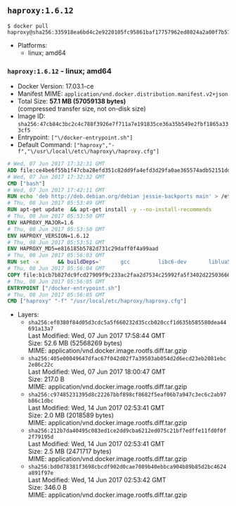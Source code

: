 ## `haproxy:1.6.12`

```console
$ docker pull haproxy@sha256:335918ea6bd4c2e9220105fc95861baf17757962ed8024a2a00f7b575f32594d
```

-	Platforms:
	-	linux; amd64

### `haproxy:1.6.12` - linux; amd64

-	Docker Version: 17.03.1-ce
-	Manifest MIME: `application/vnd.docker.distribution.manifest.v2+json`
-	Total Size: **57.1 MB (57059138 bytes)**  
	(compressed transfer size, not on-disk size)
-	Image ID: `sha256:47cb84c3bc2c4c788f3926e7f711a7e191835ce36a35b549e2fbf1865a333cf5`
-	Entrypoint: `["\/docker-entrypoint.sh"]`
-	Default Command: `["haproxy","-f","\/usr\/local\/etc\/haproxy\/haproxy.cfg"]`

```dockerfile
# Wed, 07 Jun 2017 17:32:31 GMT
ADD file:ce4be6f55b1f47cba28efd351c82dd9fa4efd3d29fa0ae365574adb52151dda1 in / 
# Wed, 07 Jun 2017 17:32:32 GMT
CMD ["bash"]
# Wed, 07 Jun 2017 17:42:11 GMT
RUN echo 'deb http://deb.debian.org/debian jessie-backports main' > /etc/apt/sources.list.d/backports.list
# Thu, 08 Jun 2017 05:53:49 GMT
RUN apt-get update 	&& apt-get install -y --no-install-recommends 		liblua5.3-0 		libpcre3 		libssl1.0.0 	&& rm -rf /var/lib/apt/lists/*
# Thu, 08 Jun 2017 05:53:50 GMT
ENV HAPROXY_MAJOR=1.6
# Thu, 08 Jun 2017 05:53:50 GMT
ENV HAPROXY_VERSION=1.6.12
# Thu, 08 Jun 2017 05:53:51 GMT
ENV HAPROXY_MD5=e816185b5782d731c29daff0f4a99aad
# Thu, 08 Jun 2017 05:56:03 GMT
RUN set -x 		&& buildDeps=' 		gcc 		libc6-dev 		liblua5.3-dev 		libpcre3-dev 		libssl-dev 		make 		wget 	' 	&& apt-get update && apt-get install -y $buildDeps --no-install-recommends && rm -rf /var/lib/apt/lists/* 		&& wget -O haproxy.tar.gz "http://www.haproxy.org/download/${HAPROXY_MAJOR}/src/haproxy-${HAPROXY_VERSION}.tar.gz" 	&& echo "$HAPROXY_MD5 *haproxy.tar.gz" | md5sum -c 	&& mkdir -p /usr/src/haproxy 	&& tar -xzf haproxy.tar.gz -C /usr/src/haproxy --strip-components=1 	&& rm haproxy.tar.gz 		&& makeOpts=' 		TARGET=linux2628 		USE_LUA=1 LUA_INC=/usr/include/lua5.3 		USE_OPENSSL=1 		USE_PCRE=1 PCREDIR= 		USE_ZLIB=1 	' 	&& make -C /usr/src/haproxy -j "$(nproc)" all $makeOpts 	&& make -C /usr/src/haproxy install-bin $makeOpts 		&& mkdir -p /usr/local/etc/haproxy 	&& cp -R /usr/src/haproxy/examples/errorfiles /usr/local/etc/haproxy/errors 	&& rm -rf /usr/src/haproxy 		&& apt-get purge -y --auto-remove $buildDeps
# Thu, 08 Jun 2017 05:56:04 GMT
COPY file:b1cb7b827dc9fcd27909f9c233ac2faa2d7534c25992fa5f3402d22503666d6d in / 
# Thu, 08 Jun 2017 05:56:05 GMT
ENTRYPOINT ["/docker-entrypoint.sh"]
# Thu, 08 Jun 2017 05:56:05 GMT
CMD ["haproxy" "-f" "/usr/local/etc/haproxy/haproxy.cfg"]
```

-	Layers:
	-	`sha256:ef0380f84d05d3cdc5a5f660232d35ccb020ccf1d635b585580dea44691a13a7`  
		Last Modified: Wed, 07 Jun 2017 17:58:44 GMT  
		Size: 52.6 MB (52568269 bytes)  
		MIME: application/vnd.docker.image.rootfs.diff.tar.gzip
	-	`sha256:405e00049647dfac67f042d02f7a39503ab054d2d6ecd23eb2081ebc2e86c22c`  
		Last Modified: Wed, 07 Jun 2017 18:00:47 GMT  
		Size: 217.0 B  
		MIME: application/vnd.docker.image.rootfs.diff.tar.gzip
	-	`sha256:c97485231395d8c22267bbf898cf8682f5eaf06b7a947c3ec6c2ab97b86c1dbc`  
		Last Modified: Wed, 14 Jun 2017 02:53:41 GMT  
		Size: 2.0 MB (2018589 bytes)  
		MIME: application/vnd.docker.image.rootfs.diff.tar.gzip
	-	`sha256:212b7da40495c083ed1ce2dd9cba6212ed075c21bf7edffe11fd0f0f2f79195d`  
		Last Modified: Wed, 14 Jun 2017 02:53:41 GMT  
		Size: 2.5 MB (2471717 bytes)  
		MIME: application/vnd.docker.image.rootfs.diff.tar.gzip
	-	`sha256:bd0d78381f3698cbcdf902d0cae7089b40ebbca904b89b85d2bc4624a891f97e`  
		Last Modified: Wed, 14 Jun 2017 02:53:42 GMT  
		Size: 346.0 B  
		MIME: application/vnd.docker.image.rootfs.diff.tar.gzip
